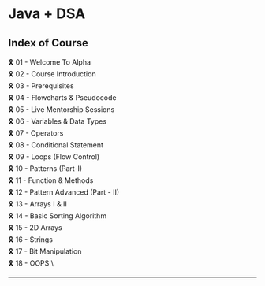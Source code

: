 # Java + DSA

## Index of Course

🎗️ 01 - Welcome To Alpha \
🎗️ 02 - Course Introduction \
🎗️ 03 - Prerequisites \
🎗️ 04 - Flowcharts & Pseudocode \
🎗️ 05 - Live Mentorship Sessions \
🎗️ 06 - Variables & Data Types \
🎗️ 07 - Operators \
🎗️ 08 - Conditional Statement \
🎗️ 09 - Loops (Flow Control) \
🎗️ 10 - Patterns (Part-I) \
🎗️ 11 - Function & Methods \
🎗️ 12 - Pattern Advanced (Part - II) \
🎗️ 13 - Arrays I & II \
🎗️ 14 - Basic Sorting Algorithm \
🎗️ 15 - 2D Arrays \
🎗️ 16 - Strings \
🎗️ 17 - Bit Manipulation \
🎗️ 18 - OOPS \

---
